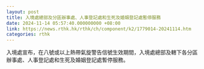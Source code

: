 ```yaml
---
layout: post
title: 入境處總部及分區辦事處、人事登記處和生死及婚姻登記處暫停服務
date: 2024-11-14 05:57:40.000000000 +08:00
link: https://news.rthk.hk/rthk/ch/component/k2/1779014-20241114.htm
categories: rthk
---
```


入境處宣布，在八號或以上熱帶氣旋警告信號生效期間，入境處總部及轄下各分區辦事處、人事登記處和生死及婚姻登記處暫停服務。
